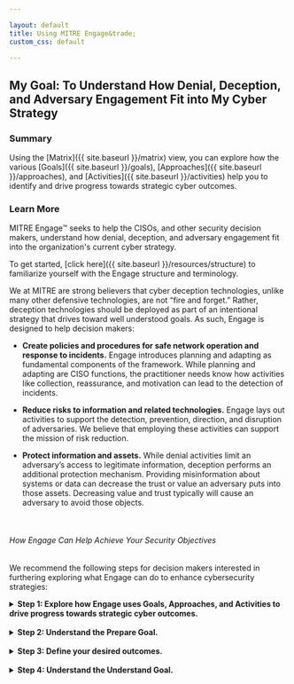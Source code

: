 ```yaml
---

layout: default
title: Using MITRE Engage&trade;
custom_css: default

---
```


## My Goal: To Understand How Denial, Deception, and Adversary Engagement Fit into My Cyber Strategy
### Summary 
Using the [Matrix]({{ site.baseurl }}/matrix) view, you can explore how the various [Goals]({{ site.baseurl }}/goals), [Approaches]({{ site.baseurl }}/approaches), and [Activities]({{ site.baseurl }}/activities) help you to identify and drive progress towards strategic cyber outcomes. 

### Learn More

MITRE Engage&trade; seeks to help the CISOs, and other security decision makers, understand how denial, deception, and adversary engagement fit into the organization's current cyber strategy.  

To get started, [click here]({{ site.baseurl }}/resources/structure) to familiarize yourself with the Engage structure and terminology. 

We at MITRE are strong believers that cyber deception technologies, unlike many other defensive technologies, are not “fire and forget.” Rather, deception technologies should be deployed as part of an intentional strategy that drives toward well understood goals. As such, Engage is designed to help decision makers:

* **Create policies and procedures for safe network operation and response to incidents.** Engage introduces planning and adapting as fundamental components of the framework. While planning and adapting are CISO functions, the practitioner needs know how activities like collection, reassurance, and motivation can lead to the detection of incidents.

* **Reduce risks to information and related technologies.** Engage lays out activities to support the detection, prevention, direction, and disruption of adversaries. We believe that employing these activities can support the mission of risk reduction.

* **Protect information and assets.** While denial activities limit an adversary’s access to legitimate information, deception performs an additional protection mechanism. Providing misinformation about systems or data can decrease the trust or value an adversary puts into those assets. Decreasing value and trust typically will cause an adversary to avoid those objects.

<br>

###### How Engage Can Help Achieve Your Security Objectives
We recommend the following steps for decision makers interested in furthering exploring what Engage can do to enhance cybersecurity strategies:

<details>
<summary>
<b>Step 1: Explore how Engage uses Goals, Approaches, and Activities to drive progress towards strategic cyber outcomes.</b>
</summary>
<br>
<p>
Take a look at the <a href="{{ site.baseurl }}/matrix">Matrix</a> view. This provides a picture of the relationships across all of the Strategic and Engagement <a href="{{ site.baseurl }}/goals">Goals</a>, <a href="{{ site.baseurl }}/approaches">Approaches</a>, and <a href="{{ site.baseurl }}/activities">Activities</a>.
</p>
</details>
<br>

<details>
<summary>
<b>Step 2: Understand the Prepare Goal.</b>
</summary>
<br>
<p>
Read the definitions for each of the Strategic Approaches and Activities under <a href="{{ site.baseurl }}/goals/SGO0002/">Prepare</a>. These Activities focus on identifying all of the information that needs to be gathered before an operation has started. Successfully completing these Activities will ensure that all key stakeholders have been engaged and that all future activities are informed by a threat model that is as complete as possible.
</p>
</details>
<br>

<details>
<summary>
<b>Step 3: Define your desired outcomes.</b>
</summary>
<br>
<p>
Review the Engagement Goals. Do you want to <a href="{{ site.baseurl }}/activities/SAC0001/">Expose</a> adversaries on the network to reveal previously unknown threats? Do you want to <a href="{{ site.baseurl }}/goals/EGO0002/">Affect</a> adversaries by imposing a negative resource cost?  Or do you want to <a href="{{ site.baseurl }}/goals/EGO0003/">Elicit</a> adversary TTPs to generate a CTI feed or to inform other defenses? By selecting an Engagement Goal early in your operational planning, Engage helps the defender ensure that operations remain focused and driving forward progress.
</p>
</details>
<br>

<details>
<summary>
<b>Step 4: Understand the Understand Goal.</b>
</summary>
<br>
<p>
Review Approaches and Activities under <a href="{{ site.baseurl }}/goals/SGO0001/">Understand</a>. These actions ensure that the various raw data outputs from the operation are distilled into actionable intelligence. This intelligence can then be fed back into future operations and used to inform other defenses.

By bookending activities in the context of strategic planning and analysis, Engage seeks to provide cybersecurity decision makers the framework they need to understand the goals of deception and how to drive progress towards those goals.
</p>
</details>
<br>
